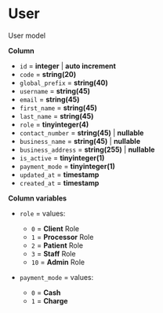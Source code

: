 # User

User model

**Column**

* `id` = **integer** | **auto increment**
* `code` = **string(20)**
* `global_prefix` = **string(40)**
* `username` = **string(45)**
* `email` = **string(45)**
* `first_name` = **string(45)**
* `last_name` = **string(45)**
* `role` = **tinyinteger(4)**
* `contact_number` = **string(45)** | **nullable**
* `business_name` = **string(45)** | **nullable**
* `business_address` = **string(255)** | **nullable**
* `is_active` = **tinyinteger(1)**
* `payment_mode` = **tinyinteger(1)**
* `updated_at` = **timestamp**
* `created_at` = **timestamp**

**Column variables**

* `role` = values:
   * `0` = **Client** Role
   * `1` = **Processor** Role  
   * `2` = **Patient** Role  
   * `3` = **Staff** Role  
   * `10` = **Admin** Role  


* `payment_mode` = values:
    * `0` = **Cash**
    * `1` = **Charge**
